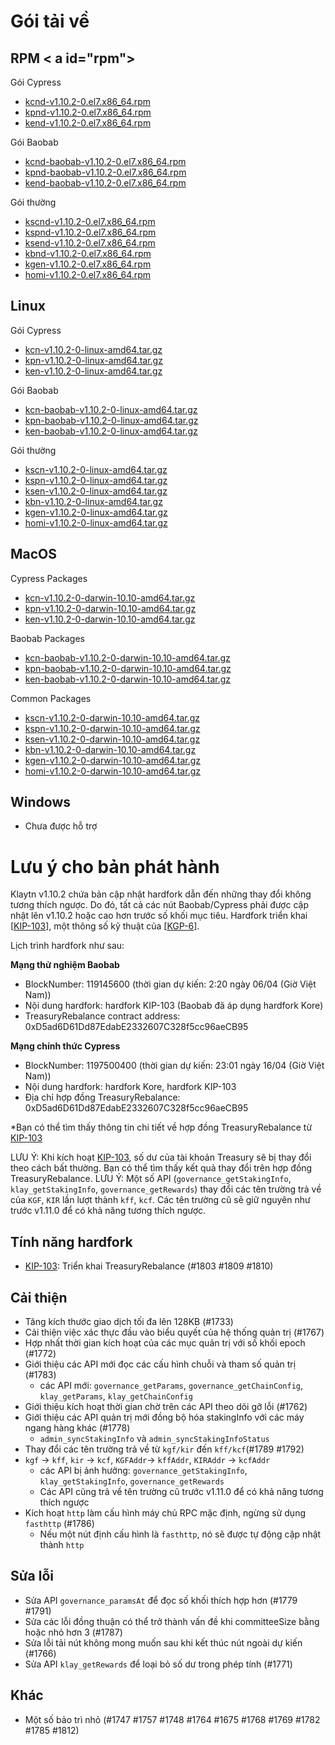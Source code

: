 # Gói tải về <a id="package-downloads"></a>

## RPM < a id="rpm"></a>

Gói Cypress
- [kcnd-v1.10.2-0.el7.x86_64.rpm](https://packages.klaytn.net/klaytn/v1.10.2/kcnd-v1.10.2-0.el7.x86_64.rpm)
- [kpnd-v1.10.2-0.el7.x86_64.rpm](https://packages.klaytn.net/klaytn/v1.10.2/kpnd-v1.10.2-0.el7.x86_64.rpm)
- [kend-v1.10.2-0.el7.x86_64.rpm](https://packages.klaytn.net/klaytn/v1.10.2/kend-v1.10.2-0.el7.x86_64.rpm)

Gói Baobab
- [kcnd-baobab-v1.10.2-0.el7.x86_64.rpm](https://packages.klaytn.net/klaytn/v1.10.2/kcnd-baobab-v1.10.2-0.el7.x86_64.rpm)
- [kpnd-baobab-v1.10.2-0.el7.x86_64.rpm](https://packages.klaytn.net/klaytn/v1.10.2/kpnd-baobab-v1.10.2-0.el7.x86_64.rpm)
- [kend-baobab-v1.10.2-0.el7.x86_64.rpm](https://packages.klaytn.net/klaytn/v1.10.2/kend-baobab-v1.10.2-0.el7.x86_64.rpm)

Gói thường
- [kscnd-v1.10.2-0.el7.x86_64.rpm](https://packages.klaytn.net/klaytn/v1.10.2/kscnd-v1.10.2-0.el7.x86_64.rpm)
- [kspnd-v1.10.2-0.el7.x86_64.rpm](https://packages.klaytn.net/klaytn/v1.10.2/kspnd-v1.10.2-0.el7.x86_64.rpm)
- [ksend-v1.10.2-0.el7.x86_64.rpm](https://packages.klaytn.net/klaytn/v1.10.2/ksend-v1.10.2-0.el7.x86_64.rpm)
- [kbnd-v1.10.2-0.el7.x86_64.rpm](https://packages.klaytn.net/klaytn/v1.10.2/kbnd-v1.10.2-0.el7.x86_64.rpm)
- [kgen-v1.10.2-0.el7.x86_64.rpm](https://packages.klaytn.net/klaytn/v1.10.2/kgen-v1.10.2-0.el7.x86_64.rpm)
- [homi-v1.10.2-0.el7.x86_64.rpm](https://packages.klaytn.net/klaytn/v1.10.2/homi-v1.10.2-0.el7.x86_64.rpm)

## Linux <a id="linux"></a>

Gói Cypress
- [kcn-v1.10.2-0-linux-amd64.tar.gz](https://packages.klaytn.net/klaytn/v1.10.2/kcn-v1.10.2-0-linux-amd64.tar.gz)
- [kpn-v1.10.2-0-linux-amd64.tar.gz](https://packages.klaytn.net/klaytn/v1.10.2/kpn-v1.10.2-0-linux-amd64.tar.gz)
- [ken-v1.10.2-0-linux-amd64.tar.gz](https://packages.klaytn.net/klaytn/v1.10.2/ken-v1.10.2-0-linux-amd64.tar.gz)

Gói Baobab
- [kcn-baobab-v1.10.2-0-linux-amd64.tar.gz](https://packages.klaytn.net/klaytn/v1.10.2/kcn-baobab-v1.10.2-0-linux-amd64.tar.gz)
- [kpn-baobab-v1.10.2-0-linux-amd64.tar.gz](https://packages.klaytn.net/klaytn/v1.10.2/kpn-baobab-v1.10.2-0-linux-amd64.tar.gz)
- [ken-baobab-v1.10.2-0-linux-amd64.tar.gz](https://packages.klaytn.net/klaytn/v1.10.2/ken-baobab-v1.10.2-0-linux-amd64.tar.gz)

Gói thường
- [kscn-v1.10.2-0-linux-amd64.tar.gz](https://packages.klaytn.net/klaytn/v1.10.2/kscn-v1.10.2-0-linux-amd64.tar.gz)
- [kspn-v1.10.2-0-linux-amd64.tar.gz](https://packages.klaytn.net/klaytn/v1.10.2/kspn-v1.10.2-0-linux-amd64.tar.gz)
- [ksen-v1.10.2-0-linux-amd64.tar.gz](https://packages.klaytn.net/klaytn/v1.10.2/ksen-v1.10.2-0-linux-amd64.tar.gz)
- [kbn-v1.10.2-0-linux-amd64.tar.gz](https://packages.klaytn.net/klaytn/v1.10.2/kbn-v1.10.2-0-linux-amd64.tar.gz)
- [kgen-v1.10.2-0-linux-amd64.tar.gz](https://packages.klaytn.net/klaytn/v1.10.2/kgen-v1.10.2-0-linux-amd64.tar.gz)
- [homi-v1.10.2-0-linux-amd64.tar.gz](https://packages.klaytn.net/klaytn/v1.10.2/homi-v1.10.2-0-linux-amd64.tar.gz)


## MacOS <a id="macos"></a>

Cypress Packages
- [kcn-v1.10.2-0-darwin-10.10-amd64.tar.gz](https://packages.klaytn.net/klaytn/v1.10.2/kcn-v1.10.2-0-darwin-10.10-amd64.tar.gz)
- [kpn-v1.10.2-0-darwin-10.10-amd64.tar.gz](https://packages.klaytn.net/klaytn/v1.10.2/kpn-v1.10.2-0-darwin-10.10-amd64.tar.gz)
- [ken-v1.10.2-0-darwin-10.10-amd64.tar.gz](https://packages.klaytn.net/klaytn/v1.10.2/ken-v1.10.2-0-darwin-10.10-amd64.tar.gz)

Baobab Packages
- [kcn-baobab-v1.10.2-0-darwin-10.10-amd64.tar.gz](https://packages.klaytn.net/klaytn/v1.10.2/kcn-baobab-v1.10.2-0-darwin-10.10-amd64.tar.gz)
- [kpn-baobab-v1.10.2-0-darwin-10.10-amd64.tar.gz](https://packages.klaytn.net/klaytn/v1.10.2/kpn-baobab-v1.10.2-0-darwin-10.10-amd64.tar.gz)
- [ken-baobab-v1.10.2-0-darwin-10.10-amd64.tar.gz](https://packages.klaytn.net/klaytn/v1.10.2/ken-baobab-v1.10.2-0-darwin-10.10-amd64.tar.gz)

Common Packages
- [kscn-v1.10.2-0-darwin-10.10-amd64.tar.gz](https://packages.klaytn.net/klaytn/v1.10.2/kscn-v1.10.2-0-darwin-10.10-amd64.tar.gz)
- [kspn-v1.10.2-0-darwin-10.10-amd64.tar.gz](https://packages.klaytn.net/klaytn/v1.10.2/kspn-v1.10.2-0-darwin-10.10-amd64.tar.gz)
- [ksen-v1.10.2-0-darwin-10.10-amd64.tar.gz](https://packages.klaytn.net/klaytn/v1.10.2/ksen-v1.10.2-0-darwin-10.10-amd64.tar.gz)
- [kbn-v1.10.2-0-darwin-10.10-amd64.tar.gz](https://packages.klaytn.net/klaytn/v1.10.2/kbn-v1.10.2-0-darwin-10.10-amd64.tar.gz)
- [kgen-v1.10.2-0-darwin-10.10-amd64.tar.gz](https://packages.klaytn.net/klaytn/v1.10.2/kgen-v1.10.2-0-darwin-10.10-amd64.tar.gz)
- [homi-v1.10.2-0-darwin-10.10-amd64.tar.gz](https://packages.klaytn.net/klaytn/v1.10.2/homi-v1.10.2-0-darwin-10.10-amd64.tar.gz)

## Windows <a id="windows"></a>

- Chưa được hỗ trợ


# Lưu ý cho bản phát hành <a id="release-notes"></a>

Klaytn v1.10.2 chứa bản cập nhật hardfork dẫn đến những thay đổi không tương thích ngược. Do đó, tất cả các nút Baobab/Cypress phải được cập nhật lên v1.10.2 hoặc cao hơn trước số khối mục tiêu. Hardfork triển khai [[KIP-103](https://kips.klaytn.foundation/KIPs/kip-103)], một thông số kỹ thuật của [[KGP-6](https://govforum.klaytn.foundation/t/kgp-6-proposal-to-establish-a-sustainable-and-verifiable-klay-token-economy/157)].

Lịch trình hardfork như sau:

**Mạng thử nghiệm Baobab**
- BlockNumber: 119145600 (thời gian dự kiến: 2:20 ngày 06/04 (Giờ Việt Nam))
- Nội dung hardfork: hardfork KIP-103 (Baobab đã áp dụng hardfork Kore)
- TreasuryRebalance contract address: 0xD5ad6D61Dd87EdabE2332607C328f5cc96aeCB95

**Mạng chính thức Cypress**
- BlockNumber: 1197500400 (thời gian dự kiến: 23:01 ngày 16/04 (Giờ Việt Nam))
- Nội dung hardfork: hardfork Kore, hardfork KIP-103
- Địa chỉ hợp đồng TreasuryRebalance: 0xD5ad6D61Dd87EdabE2332607C328f5cc96aeCB95

*Bạn có thể tìm thấy thông tin chi tiết về hợp đồng TreasuryRebalance từ [KIP-103](https://kips.klaytn.foundation/KIPs/kip-103)

LƯU Ý: Khi kích hoạt [KIP-103](https://github.com/klaytn/kips/pull/104), số dư của tài khoản Treasury sẽ bị thay đổi theo cách bất thường. Bạn có thể tìm thấy kết quả thay đổi trên hợp đồng TreasuryRebalance. LƯU Ý: Một số API (`governance_getStakingInfo`, `klay_getStakingInfo`, `governance_getRewards`) thay đổi các tên trường trả về của `KGF`, `KIR` lần lượt thành `kff`, `kcf`. Các tên trường cũ sẽ giữ nguyên như trước v1.11.0 để có khả năng tương thích ngược.


## Tính năng hardfork
- [KIP-103](https://kips.klaytn.foundation/KIPs/kip-103): Triển khai TreasuryRebalance (#1803 #1809 #1810)


## Cải thiện
- Tăng kích thước giao dịch tối đa lên 128KB (#1733)
- Cải thiện việc xác thực đầu vào biểu quyết của hệ thống quản trị (#1767)
- Hợp nhất thời gian kích hoạt của các mục quản trị với số khối epoch (#1772)
- Giới thiệu các API mới đọc các cấu hình chuỗi và tham số quản trị (#1783)
    - các API mới: `governance_getParams`, `governance_getChainConfig`, `klay_getParams`, `klay_getChainConfig`
- Giới thiệu kích hoạt thời gian chờ trên các API theo dõi gỡ lỗi (#1762)
- Giới thiệu các API quản trị mới đồng bộ hóa stakingInfo với các máy ngang hàng khác (#1778)
    - `admin_syncStakingInfo` và `admin_syncStakingInfoStatus`
- Thay đổi các tên trường trả về từ `kgf/kir` đến `kff/kcf`(#1789 #1792)
- `kgf` -> `kff`, `kir` -> `kcf`, `KGFAddr`-> `kffAddr`, `KIRAddr` -> `kcfAddr`
    - các API bị ảnh hưởng: `governance_getStakingInfo`, `klay_getStakingInfo`, `governance_getRewards`
    - Các API cũng trả về tên trường cũ trước v1.11.0 để có khả năng tương thích ngược
- Kích hoạt `http` làm cấu hình máy chủ RPC mặc định, ngừng sử dụng `fasthttp` (#1786)
    - Nếu một nút định cấu hình là `fasthttp`, nó sẽ được tự động cập nhật thành `http`


## Sửa lỗi
- Sửa API `governance_paramsAt` để đọc số khối thích hợp hơn (#1779 #1791)
- Sửa các lỗi đồng thuận có thể trở thành vấn đề khi committeeSize bằng hoặc nhỏ hơn 3 (#1787)
- Sửa lỗi tải nút không mong muốn sau khi kết thúc nút ngoài dự kiến (#1766)
- Sửa API `klay_getRewards` để loại bỏ số dư trong phép tính (#1771)


## Khác
- Một số bảo trì nhỏ (#1747 #1757 #1748 #1764 #1675 #1768 #1769 #1782 #1785 #1812)
